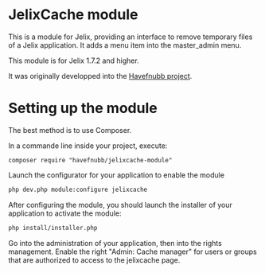 JelixCache module
==============

This is a module for Jelix, providing an interface to remove temporary files
of a Jelix application. It adds a menu item into the master_admin menu.

This module is for Jelix 1.7.2 and higher.

It was originally developped into the [Havefnubb project](https://github.com/havefnubb/havefnubb/).

Setting up the module
=====================

The best method is to use Composer.

In a commande line inside your project, execute:

```
composer require "havefnubb/jelixcache-module"
```

Launch the configurator for your application to enable the module

```bash
php dev.php module:configure jelixcache
```

After configuring the module, you should launch the installer of your application
to activate the module:

```bash
php install/installer.php
```

Go into the administration of your application, then into the rights
management. Enable the right "Admin: Cache manager" for users
or groups that are authorized to access to the jelixcache page.
